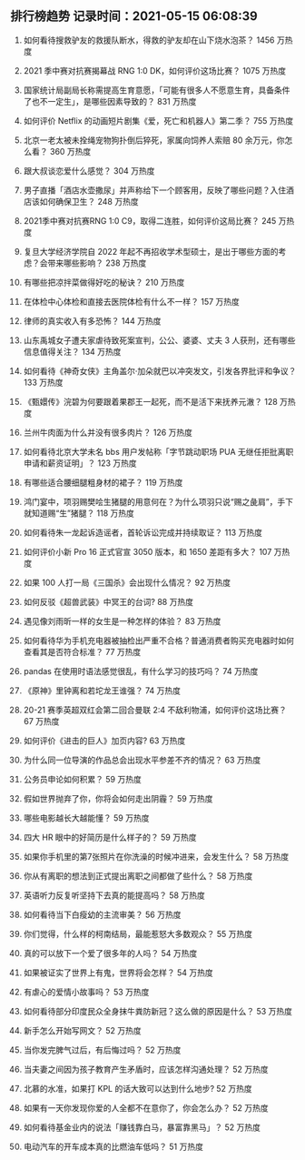 
## 排行榜趋势 记录时间：2021-05-15 06:08:39
  
  1. 如何看待搜救驴友的救援队断水，得救的驴友却在山下烧水泡茶？ 1456 万热度
    
  2. 2021 季中赛对抗赛揭幕战 RNG 1:0 DK，如何评价这场比赛？ 1075 万热度
    
  3. 国家统计局副局长称需提高生育意愿，「可能有很多人不愿意生育，具备条件了也不一定生」，是哪些因素导致的？ 831 万热度
    
  4. 如何评价 Netflix 的动画短片剧集《爱，死亡和机器人》第二季？ 755 万热度
    
  5. 北京一老太被未拴绳宠物狗扑倒后猝死，家属向饲养人索赔 80 余万元，你怎么看？ 360 万热度
    
  6. 跟大叔谈恋爱什么感觉？ 304 万热度
    
  7. 男子直播「酒店水壶撒尿」并声称给下一个顾客用，反映了哪些问题？入住酒店该如何确保卫生？ 248 万热度
    
  8. 2021季中赛对抗赛RNG 1:0 C9，取得二连胜，如何评价这局比赛？ 245 万热度
    
  9. 复旦大学经济学院自 2022 年起不再招收学术型硕士，是出于哪些方面的考虑？会带来哪些影响？ 238 万热度
    
  10. 有哪些把凉拌菜做得好吃的秘诀？ 210 万热度
    
  11. 在体检中心体检和直接去医院体检有什么不一样？ 157 万热度
    
  12. 律师的真实收入有多恐怖？ 144 万热度
    
  13. 山东禹城女子遭夫家虐待致死案宣判，公公、婆婆、丈夫 3 人获刑，还有哪些信息值得关注？ 134 万热度
    
  14. 如何看待《神奇女侠》主角盖尔·加朵就巴以冲突发文，引发各界批评和争议？ 133 万热度
    
  15. 《甄嬛传》浣碧为何要跟着果郡王一起死，而不是活下来抚养元澈？ 128 万热度
    
  16. 兰州牛肉面为什么并没有很多肉片？ 126 万热度
    
  17. 如何看待北京大学未名 bbs 用户发帖称「字节跳动职场 PUA 无继任拒批离职申请和薪资证明」？ 123 万热度
    
  18. 有哪些适合腰细腿粗身材的裙子？ 119 万热度
    
  19. 鸿门宴中，项羽赐樊哙生猪腿的用意何在？为什么项羽只说“赐之彘肩”，手下就知道赐“生”猪腿？ 118 万热度
    
  20. 如何看待朱一龙起诉造谣者，首轮诉讼完成并持续取证？ 113 万热度
    
  21. 如何评价小新 Pro 16 正式官宣 3050 版本，和 1650 差距有多大？ 107 万热度
    
  22. 如果 100 人打一局《三国杀》会出现什么情况？ 92 万热度
    
  23. 如何反驳《超兽武装》中冥王的台词? 88 万热度
    
  24. 遇见像刘雨昕一样的女生是一种怎样的体验？ 83 万热度
    
  25. 如何看待华为手机充电器被抽检出严重不合格？普通消费者购买充电器时如何查看其是否符合标准？ 77 万热度
    
  26. pandas 在使用时语法感觉很乱，有什么学习的技巧吗？ 74 万热度
    
  27. 《原神》里钟离和若坨龙王谁强？ 74 万热度
    
  28. 20-21 赛季英超双红会第二回合曼联 2:4 不敌利物浦，如何评价这场比赛？ 67 万热度
    
  29. 如何评价《进击的巨人》加页内容? 63 万热度
    
  30. 为什么同一位导演的作品总会出现水平参差不齐的情况？ 63 万热度
    
  31. 公务员申论如何积累？ 59 万热度
    
  32. 假如世界抛弃了你，你将会如何走出阴霾？ 59 万热度
    
  33. 哪些电影越长大越能懂？ 59 万热度
    
  34. 四大 HR 眼中的好简历是什么样子的？ 59 万热度
    
  35. 如果你手机里的第7张照片在你洗澡的时候冲进来，会发生什么？ 58 万热度
    
  36. 你从有离职的想法到正式提出离职之间都做了些什么？ 58 万热度
    
  37. 英语听力反复听坚持下去真的能提高吗？ 58 万热度
    
  38. 如何看待当下白瘦幼的主流审美？ 56 万热度
    
  39. 你们觉得，什么样的柯南结局，最能惹怒大多数观众？ 55 万热度
    
  40. 真的可以放下一个爱了很多年的人吗？ 54 万热度
    
  41. 如果被证实了世界上有鬼，世界将会怎样？ 54 万热度
    
  42. 有虐心的爱情小故事吗？ 53 万热度
    
  43. 如何看待部分印度民众全身抹牛粪防新冠？这么做的原因是什么？ 53 万热度
    
  44. 新手怎么开始写网文？ 52 万热度
    
  45. 当你发完脾气过后，有后悔过吗？ 52 万热度
    
  46. 当夫妻之间因为孩子教育产生矛盾时，应该怎样沟通处理？ 52 万热度
    
  47. 北慕的水准，如果打 KPL 的话大致可以达到什么地步? 52 万热度
    
  48. 如果有一天你发现你爱的人全都不在意你了，你会怎么办？ 52 万热度
    
  49. 如何看待基金业内的说法「赚钱靠白马，暴富靠黑马」？ 52 万热度
    
  50. 电动汽车的开车成本真的比燃油车低吗？ 51 万热度
    